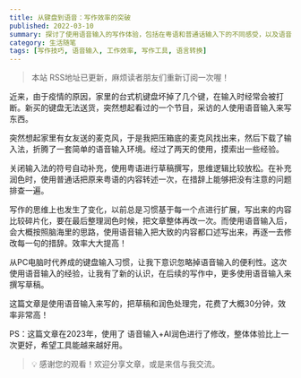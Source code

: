 ```yaml
---
title: 从键盘到语音：写作效率的突破
published: 2022-03-10
summary: 探讨了使用语音输入的写作体验，包括在粤语和普通话输入下的不同感受，以及语音输入如何提高写作效率和思维流畅度。
category: 生活随笔
tags: [写作技巧, 语音输入, 工作效率, 写作工具, 语言转换]
---
```


> 本站 RSS地址已更新，麻烦读者朋友们重新订阅一次喔！

近来，由于疫情的原因，家里的台式机键盘坏掉了几个键，在输入时经常会被打断。新买的键盘无法送货，突然想起看过的一个节目，采访的人使用语音输入来写东西。

突然想起家里有女友送的麦克风，于是我把压箱底的麦克风找出来，然后下载了输入法，折腾了一套简单的语音输入环境。经过了两天的使用，摸索出一些经验。

关闭输入法的符号自动补充，使用粤语进行草稿撰写，思维逻辑比较放松。在补充润色时，使用普通话把原来粤语的内容转述一次，在措辞上能够把没有注意的问题排查一遍。

写作的思维上也发生了变化，以前总是习惯基于每一个点进行扩展，写出来的内容比较碎片化，要在最后整理润色时候，把文章整体再改一次。而使用语音输入后，会大概按照脑海里的思路，使用语音输入把大致的内容都口述写出来，再逐一去修改每一句的措辞。效率大大提高！

从PC电脑时代养成的键盘输入习惯，让我下意识忽略掉语音输入的便利性。这次使用语音输入的经验，让我有了新的认识，在后续的写作中，更多使用语音输入来撰写草稿。

这篇文章是使用语音输入来写的，把草稿和润色处理完，花费了大概30分钟，效率非常高！

PS：这篇文章在2023年，使用了 语音输入+AI润色进行了修改，整体体验比上一次更好，希望工具能越来越好用。

> 💡 感谢您的观看！欢迎分享文章，或是来信与我交流。